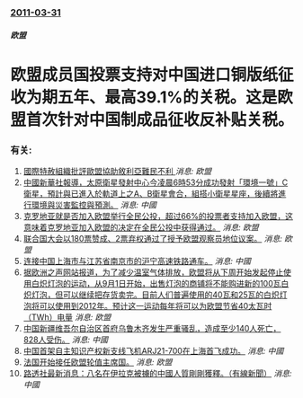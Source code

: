 ### [2011-03-31](/news/2011/03/31/index.md)

##### 欧盟
# 欧盟成员国投票支持对中国进口铜版纸征收为期五年、最高39.1%的关税。这是欧盟首次针对中国制成品征收反补贴关税。




### 有关:

1. [ 國際特赦組織批評歐盟協助敘利亞難民不利 ](/zh/news/2013/12/13/國際特赦組織批評歐盟協助敘利亞難民不利.md) _消息: 欧盟_
2. [中國新華社報導，太原衛星發射中心今凌晨6時53分成功發射「環境一號」C衛星，預計與已進入於軌道上之A、B衛星會合，組搭小衛星星座，後續將進行環境與災害監控與預測。](/zh/news/2012/11/19/中國新華社報導-太原衛星發射中心今凌晨6時53分成功發射-環境一號-C衛星-預計與已進入於軌道上之A-B衛星會合-組搭小.md) _消息: 中國_
3. [克罗地亚就是否加入欧盟举行全民公投，超过66%的投票者支持加入欧盟，这意味着克罗地亚加入欧盟的决定在全民公投中获得通过。](/zh/news/2012/01/22/克罗地亚就是否加入欧盟举行全民公投-超过66-的投票者支持加入欧盟-这意味着克罗地亚加入欧盟的决定在全民公投中获得通过.md) _消息: 欧盟_
4. [联合国大会以180票赞成、2票弃权通过了授予欧盟观察员地位议案。](/zh/news/2011/05/3/联合国大会以180票赞成-2票弃权通过了授予欧盟观察员地位议案.md) _消息: 欧盟_
5. [ 连接中国上海市与江苏省南京市的沪宁高速铁路通车。](/zh/news/2010/07/1/连接中国上海市与江苏省南京市的沪宁高速铁路通车.md) _消息: 中國_
6. [ 据欧洲之声网站报道，为了减少温室气体排放，欧盟将从下周开始发起停止使用白炽灯泡的运动，从9月1日开始，出售灯泡的商铺将不能购进新的100瓦白炽灯泡，但可以继续把存货卖完。目前人们普遍使用的40瓦和25瓦的白炽灯泡将可以使用到2012年。预计这一运动每年将可以为欧盟节省40太瓦时（TWh）电量](/zh/news/2009/08/28/据欧洲之声网站报道-为了减少温室气体排放-欧盟将从下周开始发起停止使用白炽灯泡的运动-从9月1日开始-出售灯泡的商铺将.md) _消息: 欧盟_
7. [中国新疆维吾尔自治区首府乌鲁木齐发生严重骚乱，造成至少140人死亡，828人受伤。](/zh/news/2009/07/5/中国新疆维吾尔自治区首府乌鲁木齐发生严重骚乱-造成至少140人死亡-828人受伤.md) _消息: 中國_
8. [中国首架自主知识产权新支线飞机ARJ21-700在上海首飞成功。](/zh/news/2008/11/28/中国首架自主知识产权新支线飞机ARJ21-700在上海首飞成功.md) _消息: 中國_
9. [法国开始接任欧盟轮值主席国。](/zh/news/2008/07/1/法国开始接任欧盟轮值主席国.md) _消息: 欧盟_
10. [ 路透社最新消息：八名在伊拉克被擄的中國人質剛剛獲釋。（有線新聞）](/zh/news/2005/01/22/路透社最新消息-八名在伊拉克被擄的中國人質剛剛獲釋-有線新聞.md) _消息: 中國_
